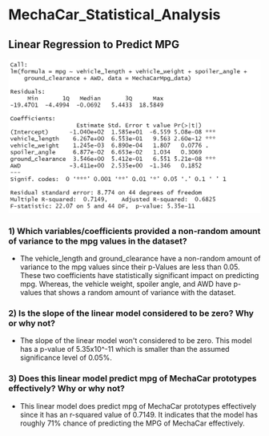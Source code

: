 # MechaCar_Statistical_Analysis

## Linear Regression to Predict MPG

![LinearRegression](https://github.com/Monsaiaung/MechaCar_Statistical_Analysis/blob/4a0b8a0038125c31eea422d8b3c85a75786ead06/Images/2.png)

### 1) Which variables/coefficients provided a non-random amount of variance to the mpg values in the dataset?

- The vehicle_length and ground_clearance have a non-random amount of variance to the mpg values since their p-Values are less than 0.05. These two coefficients have statistically significant impact on predicting mpg. Whereas, the vehicle weight, spoiler angle, and AWD have p-values that shows a random amount of variance with the dataset.

### 2) Is the slope of the linear model considered to be zero? Why or why not?

- The slope of the linear model won't considered to be zero. This model has a p-value of 5.35x10^-11 which is smaller than the assumed significance level of 0.05%.

### 3) Does this linear model predict mpg of MechaCar prototypes effectively? Why or why not?

- This linear model does predict mpg of MechaCar prototypes effectively since it has an r-squared value of 0.7149. It indicates that the model has roughly 71% chance of predicting the MPG of MechaCar effectively. 


